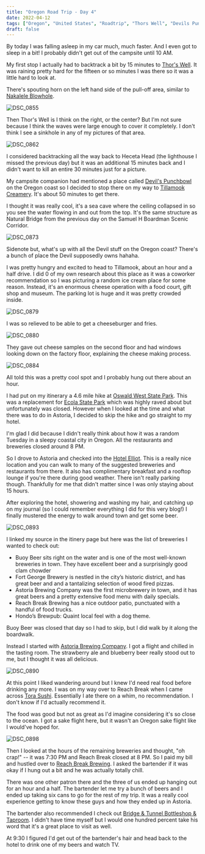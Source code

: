 ```yaml
---
title: "Oregon Road Trip - Day 4"
date: 2022-04-12
tags: ["Oregon", "United States", "Roadtrip", "Thors Well", "Devils Punchbowl", "Tillamook", "Tillamook Creamery", "Astoria"]
draft: false
---
```


By today I was falling asleep in my car much, much faster. And I even got to sleep in a bit! I probably didn't get out of the campsite until 10 AM.

My first stop I actually had to backtrack a bit by 15 minutes to [Thor's Well](https://www.atlasobscura.com/places/thor-s-well). It was raining pretty hard for the fifteen or so minutes I was there so it was a little hard to look at. 

There's spouting horn on the left hand side of the pull-off area, similar to [Nakalele Blowhole](../../hawaii/maui_2022_day_3).

![DSC_0855](/images/DSC_0855.png)

Then Thor's Well is I think on the right, or the center? But I'm not sure because I think the waves were large enough to cover it completely. I don't think I see a sinkhole in any of my pictures of that area.

![DSC_0862](/images/DSC_0862.png)

I considered backtracking all the way back to Heceta Head (the lighthouse I missed the previous day) but it was an additional 15 minutes back and I didn't want to kill an entire 30 minutes just for a picture.

My campsite companion had mentioned a place called [Devil's Punchbowl](https://stateparks.oregon.gov/index.cfm?do=park.profile&parkId=156) on the Oregon coast so I decided to stop there on my way to [Tillamook Creamery](https://www.tillamook.com/visit-us/creamery). It's about 50 minutes to get there.

I thought it was really cool, it's a sea cave where the ceiling collapsed in so you see the water flowing in and out from the top. It's the same structure as Natural Bridge from the previous day on the Samuel H Boardman Scenic Corridor.

![DSC_0873](/images/DSC_0873.png)

Sidenote but, what's up with all the Devil stuff on the Oregon coast? There's a bunch of place the Devil supposedly owns hahaha.

I was pretty hungry and excited to head to Tillamook, about an hour and a half drive. I did 0 of my own research about this place as it was a coworker recommendation so I was picturing a random ice cream place for some reason. Instead, it's an enormous cheese operation with a food court, gift shop and museum. The parking lot is huge and it was pretty crowded inside.

![DSC_0879](/images/DSC_0879.png)

I was so relieved to be able to get a cheeseburger and fries.

![DSC_0880](/images/DSC_0880.png)

They gave out cheese samples on the second floor and had windows looking down on the factory floor, explaining the cheese making process.

![DSC_0884](/images/DSC_0884.png)

All told this was a pretty cool spot and I probably hung out there about an hour.

I had put on my itinerary a 4.6 mile hike at [Oswald West State Park](https://stateparks.oregon.gov/index.cfm?do=park.profile&parkId=139). This was a replacement for [Ecola State Park](https://stateparks.oregon.gov/index.cfm?do=park.profile&parkId=136) which was highly raved about but unfortunately was closed. However when I looked at the time and what there was to do in Astoria, I decided to skip the hike and go straight to my hotel.

I'm glad I did because I didn't really think about how it was a random Tuesday in a sleepy coastal city in Oregon. All the restaurants and breweries closed around 8 PM.

So I drove to Astoria and checked into the [Hotel Elliot](https://www.hotelelliott.com/). This is a really nice location and you can walk to many of the suggested breweries and restaurants from there. It also has complimentary breakfast and a rooftop lounge if you're there during good weather. There isn't really parking though. Thankfully for me that didn't matter since I was only staying about 15 hours. 

After exploring the hotel, showering and washing my hair, and catching up on my journal (so I could remember everything I did for this very blog!) I finally mustered the energy to walk around town and get some beer.

![DSC_0893](/images/DSC_0893.png)

I linked my source in the itinery page but here was the list of breweries I wanted to check out:
- Buoy Beer sits right on the water and is one of the most well-known breweries in town. They have excellent beer and a surprisingly good clam chowder
- Fort George Brewery is nestled in the city’s historic district, and has great beer and and a tantalizing selection of wood fired pizzas.
- Astoria Brewing Company was the first microbrewery in town, and it has great beers and a pretty extensive food menu with daily specials.
- Reach Break Brewing has a nice outdoor patio, punctuated with a handful of food trucks.
- Hondo’s Brewpub: Quaint local feel with a dog theme.

Buoy Beer was closed that day so I had to skip, but I did walk by it along the boardwalk. 

Instead I started with [Astoria Brewing Company](https://astoriabrewingcompany.com/). I got a flight and chilled in the tasting room. The strawberry ale and blueberry beer really stood out to me, but I thought it was all delicious.

![DSC_0890](/images/DSC_0890.png)

At this point I liked wandering around but I knew I'd need real food before drinking any more. I was on my way over to Reach Break when I came across [Tora Sushi](https://torasushi.com/). Essentially I ate there on a whim, no recommendation. I don't know if I'd actually recommend it. 

The food was good but not as great as I'd imagine considering it's so close to the ocean. I got a sake flight here, but it wasn't an Oregon sake flight like I would've hoped for.

![DSC_0898](/images/DSC_0898.png)

Then I looked at the hours of the remaining breweries and thought, "oh crap!" -- it was 7:30 PM and Reach Break closed at 8 PM. So I paid my bill and hustled over to [Reach Break Brewing](https://www.reachbreak.com/). I asked the bartender if it was okay if I hung out a bit and he was actually totally chill.

There was one other patron there and the three of us ended up hanging out for an hour and a half. The bartender let me try a bunch of beers and I ended up taking six cans to go for the rest of my trip. It was a really cool experience getting to know these guys and how they ended up in Astoria.

The bartender also recommended I check out [Bridge & Tunnel Bottleshop & Taproom](https://www.facebook.com/beers4all/). I didn't have time myself but I would one hundred percent take his word that it's a great place to visit as well.

At 9:30 I figured I'd get out of the bartender's hair and head back to the hotel to drink one of my beers and watch TV.
